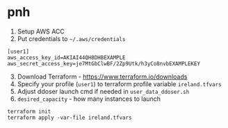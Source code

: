 # pnh

1. Setup AWS ACC
2. Put credentials to `~/.aws/credentials`
```
[user1]
aws_access_key_id=AKIAI44QH8DHBEXAMPLE
aws_secret_access_key=je7MtGbClwBF/2Zp9Utk/h3yCo8nvbEXAMPLEKEY
```
3. Download Terraform - https://www.terraform.io/downloads
4. Specify your profile (`user1`) to terraform profile variable `ireland.tfvars`
4. Adjust ddoser launch cmd if needed in `user_data_ddoser.sh`
5. `desired_capacity` - how many instances to launch
```
terraform init
terraform apply -var-file ireland.tfvars
```
